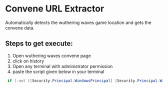 # Convene URL Extractor
Automatically detects the wuthering waves game location and gets the convene data.


## Steps to get execute:
1) Open wuthering waves convene page
2) click on history
3) Open any terminal with administrator permission
4) paste the script given below in your terminal
```powershell
 if (-not ([Security.Principal.WindowsPrincipal] [Security.Principal.WindowsIdentity]::GetCurrent()).IsInRole([Security.Principal.WindowsBuiltInRole]::Administrator)) { Write-Host "Please run terminal with administrator permission!" -ForegroundColor Red } else { iex (Invoke-WebRequest -Uri "https://raw.githubusercontent.com/Anubhav1603/Wuthering-Waves-Convene-URL-Extractor/master/WutheringWavesConveneRecord.ps1").Content }
 ```